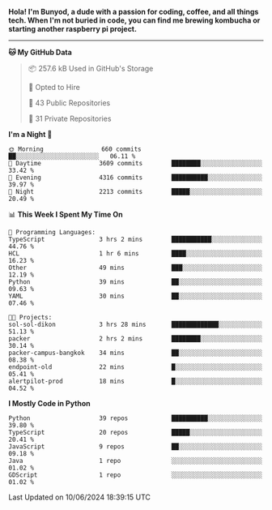 <p>
<b>Hola! I'm Bunyod, a dude with a passion for coding, coffee, and all things tech. When I'm not buried in code, you can find me brewing kombucha or starting another raspberry pi project.</b>
</p>

---

<!--START_SECTION:waka-->
**🐱 My GitHub Data** 

> 📦 257.6 kB Used in GitHub's Storage 
 > 
> 💼 Opted to Hire
 > 
> 📜 43 Public Repositories 
 > 
> 🔑 31 Private Repositories 
 > 
**I'm a Night 🦉** 

```text
🌞 Morning                660 commits         ██░░░░░░░░░░░░░░░░░░░░░░░   06.11 % 
🌆 Daytime                3609 commits        ████████░░░░░░░░░░░░░░░░░   33.42 % 
🌃 Evening                4316 commits        ██████████░░░░░░░░░░░░░░░   39.97 % 
🌙 Night                  2213 commits        █████░░░░░░░░░░░░░░░░░░░░   20.49 % 
```


📊 **This Week I Spent My Time On** 

```text
💬 Programming Languages: 
TypeScript               3 hrs 2 mins        ███████████░░░░░░░░░░░░░░   44.76 % 
HCL                      1 hr 6 mins         ████░░░░░░░░░░░░░░░░░░░░░   16.23 % 
Other                    49 mins             ███░░░░░░░░░░░░░░░░░░░░░░   12.19 % 
Python                   39 mins             ██░░░░░░░░░░░░░░░░░░░░░░░   09.63 % 
YAML                     30 mins             ██░░░░░░░░░░░░░░░░░░░░░░░   07.46 % 

🐱‍💻 Projects: 
sol-sol-dikon            3 hrs 28 mins       █████████████░░░░░░░░░░░░   51.13 % 
packer                   2 hrs 2 mins        ████████░░░░░░░░░░░░░░░░░   30.14 % 
packer-campus-bangkok    34 mins             ██░░░░░░░░░░░░░░░░░░░░░░░   08.38 % 
endpoint-old             22 mins             █░░░░░░░░░░░░░░░░░░░░░░░░   05.41 % 
alertpilot-prod          18 mins             █░░░░░░░░░░░░░░░░░░░░░░░░   04.52 % 
```

**I Mostly Code in Python** 

```text
Python                   39 repos            ██████████░░░░░░░░░░░░░░░   39.80 % 
TypeScript               20 repos            █████░░░░░░░░░░░░░░░░░░░░   20.41 % 
JavaScript               9 repos             ██░░░░░░░░░░░░░░░░░░░░░░░   09.18 % 
Java                     1 repo              ░░░░░░░░░░░░░░░░░░░░░░░░░   01.02 % 
GDScript                 1 repo              ░░░░░░░░░░░░░░░░░░░░░░░░░   01.02 % 
```




 Last Updated on 10/06/2024 18:39:15 UTC
<!--END_SECTION:waka-->
